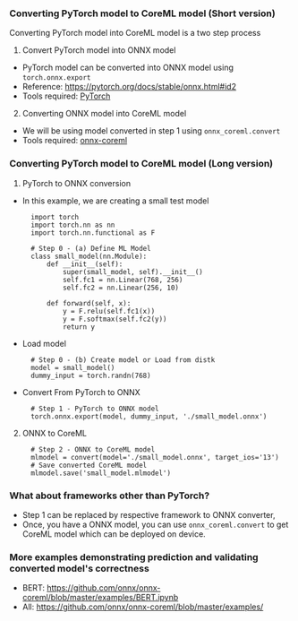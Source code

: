 ### Converting PyTorch model to CoreML model (Short version)
Converting PyTorch model into CoreML model is a two step process
1. Convert PyTorch model into ONNX model
  - PyTorch model can be converted into ONNX model using `torch.onnx.export`
  - Reference: https://pytorch.org/docs/stable/onnx.html#id2
  - Tools required: [PyTorch](https://pytorch.org/get-started/locally/)
2. Converting ONNX model into CoreML model
  - We will be using model converted in step 1 using `onnx_coreml.convert`
  - Tools required: [onnx-coreml](https://pypi.org/project/onnx-coreml/)
  

### Converting PyTorch model to CoreML model (Long version)
1. PyTorch to ONNX conversion
  - In this example, we are creating a small test model
    ```
      import torch
      import torch.nn as nn
      import torch.nn.functional as F

      # Step 0 - (a) Define ML Model
      class small_model(nn.Module):
          def __init__(self):
              super(small_model, self).__init__()
              self.fc1 = nn.Linear(768, 256)
              self.fc2 = nn.Linear(256, 10)

          def forward(self, x):
              y = F.relu(self.fc1(x))
              y = F.softmax(self.fc2(y))
              return y
    ```
  - Load model
    ```
      # Step 0 - (b) Create model or Load from distk
      model = small_model()
      dummy_input = torch.randn(768)
    ```
  - Convert From PyTorch to ONNX
    ```
      # Step 1 - PyTorch to ONNX model
      torch.onnx.export(model, dummy_input, './small_model.onnx')
    ```
2. ONNX to CoreML
    ```
      # Step 2 - ONNX to CoreML model
      mlmodel = convert(model='./small_model.onnx', target_ios='13')
      # Save converted CoreML model
      mlmodel.save('small_model.mlmodel')
    ```

### What about frameworks other than PyTorch?
  - Step 1 can be replaced by respective framework to ONNX converter,
  - Once, you have a ONNX model, you can use `onnx_coreml.convert` to get CoreML model
    which can be deployed on device.
    
### More examples demonstrating prediction and validating converted model's correctness
  - BERT: https://github.com/onnx/onnx-coreml/blob/master/examples/BERT.ipynb
  - All: https://github.com/onnx/onnx-coreml/blob/master/examples/
